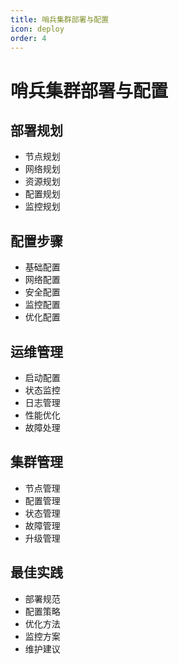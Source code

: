 ```yaml
---
title: 哨兵集群部署与配置
icon: deploy
order: 4
---
```


# 哨兵集群部署与配置

## 部署规划
- 节点规划
- 网络规划
- 资源规划
- 配置规划
- 监控规划

## 配置步骤
- 基础配置
- 网络配置
- 安全配置
- 监控配置
- 优化配置

## 运维管理
- 启动配置
- 状态监控
- 日志管理
- 性能优化
- 故障处理

## 集群管理
- 节点管理
- 配置管理
- 状态管理
- 故障管理
- 升级管理

## 最佳实践
- 部署规范
- 配置策略
- 优化方法
- 监控方案
- 维护建议

